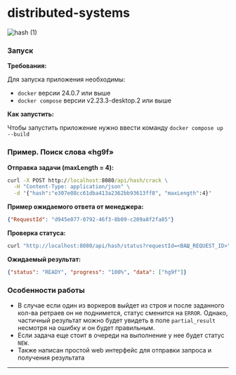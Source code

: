 # distributed-systems

![hash (1)](https://github.com/user-attachments/assets/40f22c4b-dea5-4c94-a45f-f88d58dfff74)

### Запуcк
**Требования:**

Для запуска приложения необходимы:
- `docker` версии 24.0.7 или выше
- `docker compose` версии v2.23.3-desktop.2 или выше
  
**Как запустить:**

Чтобы запустить приложение нужно ввести команду `docker compose up --build`

### Пример. Поиск слова «hg9f»

**Отправка задачи (maxLength = 4):**

```cmd
curl -X POST http://localhost:8080/api/hash/crack \
  -H "Content-Type: application/json" \
  -d '{"hash":"e307e08cc61dba413a2362bb93613ff8", "maxLength":4}'
```

**Пример ожидаемого ответа от менеджера:**

```json
{"RequestId": "d945e077-0792-46f3-8b09-c209a8f2fa85"}
```

**Проверка статуса:**

```cmd
curl "http://localhost:8080/api/hash/status?requestId=<ВАШ_REQUEST_ID>"
```

**Ожидаемый результат:**

```json
{"status": "READY", "progress": "100%", "data": ["hg9f"]}
```

### Особенности работы

- В случае если один из воркеров выйдет из строя и после заданного кол-ва ретраев он не поднимется, статус сменится на `ERROR`. Однако, частичный результат можно будет увидеть в поле `partial_result` несмотря на ошибку и он будет правильным.
- Если задача еще стоит в очереди на выполнение у нее будет статус `NEW`.
- Также написан простой web интерфейс для отправки запроса и получения результата
---
